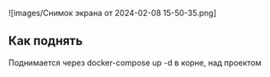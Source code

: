 ![images/Снимок экрана от 2024-02-08 15-50-35.png]
## Как поднять

Поднимается через docker-compose up -d в корне, над проектом
